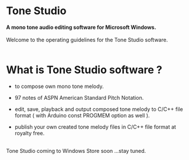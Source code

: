 # Tone Studio
**A mono tone audio editing software for Microsoft Windows.**
<br><br/>
Welcome to the operating guidelines for the Tone Studio software.
<br><br/>

# What is Tone Studio software ?
- to compose own mono tone melody.

- 97 notes of ASPN American Standard Pitch Notation.

- edit, save, playback and output composed tone melody to C/C++ file format ( with Arduino const PROGMEM option as well ).

- publish your own created tone melody files in C/C++ file format at royalty free.
<br><br/>

Tone Studio coming to Windows Store soon ...stay tuned.
<br><br/>

